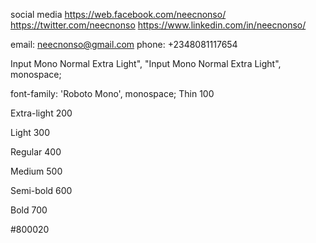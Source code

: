   <title> Contact | Neec Nonso | Documentary Photographer</title>
  <title> Bio | Neec Nonso | Documentary Photographer</title>
  <title> Exhibition | Neec Nonso | Documentary Photographer</title>
  <title> Projects | Neec Nonso | Documentary Photographer</title>
  <title> Contact | Neec Nonso | Documentary Photographer</title>
  <title> <- Insert Project Name -> | Neec Nonso | Documentary Photographer</title


  <meta charset="utf-8">
  <meta http-equiv="X-UA-Compatible" content="IE=edge">
  <meta name="viewport" content="width=device-width, initial-scale=1">

  <title> Contact | Neec Nonso | Documentary Photographer</title>
  <meta name="description" content="Neec Nonso is a documentary photographer based in Lagos, Nigeria. He specializes in documentary photography, video editing, and photography">


  <!-- Style Links -->

  <link rel="stylesheet" href="./css/style.css">
  <link rel="stylesheet" href="./css/mobile.css">
  <link rel="stylesheet" href="./css/tablet.css">



social media
https://web.facebook.com/neecnonso/
https://twitter.com/neecnonso
https://www.linkedin.com/in/neecnonso/

email: neecnonso@gmail.com
phone: +2348081117654


Input Mono Normal Extra Light", 
"Input Mono Normal Extra Light", monospace;

font-family: 'Roboto Mono', monospace;
Thin 100

Extra-light 200

Light 300

Regular 400

Medium 500

Semi-bold 600

Bold 700


#800020